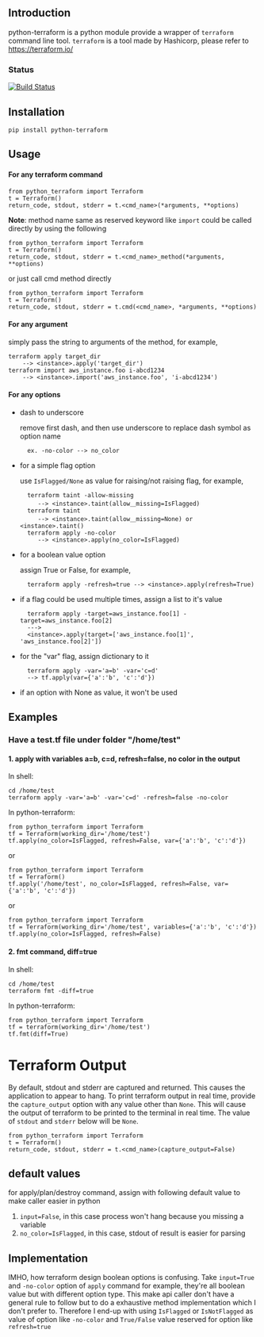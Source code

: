 ## Introduction

python-terraform is a python module provide a wrapper of `terraform` command line tool. 
`terraform` is a tool made by Hashicorp, please refer to https://terraform.io/

### Status
[![Build Status](https://travis-ci.org/beelit94/python-terraform.svg?branch=develop)](https://travis-ci.org/beelit94/python-terraform)

## Installation
    pip install python-terraform
    
## Usage
#### For any terraform command

    from python_terraform import Terraform
    t = Terraform()
    return_code, stdout, stderr = t.<cmd_name>(*arguments, **options)

**Note**: method name same as reserved keyword like `import` could be called directly by using the following

    from python_terraform import Terraform
    t = Terraform()
    return_code, stdout, stderr = t.<cmd_name>_method(*arguments, **options)

or just call cmd method directly

    from python_terraform import Terraform
    t = Terraform()
    return_code, stdout, stderr = t.cmd(<cmd_name>, *arguments, **options)
    
#### For any argument
simply pass the string to arguments of the method, for example,

    terraform apply target_dir 
        --> <instance>.apply('target_dir')
    terraform import aws_instance.foo i-abcd1234 
        --> <instance>.import('aws_instance.foo', 'i-abcd1234')

#### For any options
    
* dash to underscore

    remove first dash, and then use underscore to replace dash symbol as option name
        
        ex. -no-color --> no_color

* for a simple flag option

    use ```IsFlagged/None``` as value for raising/not raising flag, for example, 
    
        terraform taint -allow-missing 
           --> <instance>.taint(allow＿missing=IsFlagged)
        terraform taint 
           --> <instance>.taint(allow＿missing=None) or <instance>.taint()
        terraform apply -no-color
           --> <instance>.apply(no_color=IsFlagged)
        
* for a boolean value option
    
    assign True or False, for example,
    
        terraform apply -refresh=true --> <instance>.apply(refresh=True)
         
* if a flag could be used multiple times, assign a list to it's value
        
        terraform apply -target=aws_instance.foo[1] -target=aws_instance.foo[2]
        ---> 
        <instance>.apply(target=['aws_instance.foo[1]', 'aws_instance.foo[2]'])
* for the "var" flag, assign dictionary to it

        terraform apply -var='a=b' -var='c=d'
        --> tf.apply(var={'a':'b', 'c':'d'})
* if an option with None as value, it won't be used

## Examples
### Have a test.tf file under folder "/home/test" 
#### 1. apply with variables a=b, c=d, refresh=false, no color in the output
In shell:

    cd /home/test
    terraform apply -var='a=b' -var='c=d' -refresh=false -no-color
    
In python-terraform:

    from python_terraform import Terraform
    tf = Terraform(working_dir='/home/test')
    tf.apply(no_color=IsFlagged, refresh=False, var={'a':'b', 'c':'d'})
    
or

    from python_terraform import Terraform
    tf = Terraform()
    tf.apply('/home/test', no_color=IsFlagged, refresh=False, var={'a':'b', 'c':'d'})

or

    from python_terraform import Terraform
    tf = Terraform(working_dir='/home/test', variables={'a':'b', 'c':'d'})
    tf.apply(no_color=IsFlagged, refresh=False)
    
#### 2. fmt command, diff=true
In shell:

    cd /home/test
    terraform fmt -diff=true 
    
In python-terraform:
    
    from python_terraform import Terraform
    tf = terraform(working_dir='/home/test')
    tf.fmt(diff=True)

# Terraform Output

By default, stdout and stderr are captured and returned. This causes the application to appear to hang. To print terraform output in real time, provide the `capture_output` option with any value other than `None`. This will cause the output of terraform to be printed to the terminal in real time. The value of `stdout` and `stderr` below will be `None`.


    from python_terraform import Terraform
    t = Terraform()
    return_code, stdout, stderr = t.<cmd_name>(capture_output=False)

    
## default values
for apply/plan/destroy command, assign with following default value to make 
caller easier in python

1. ```input=False```, in this case process won't hang because you missing a variable
1. ```no_color=IsFlagged```, in this case, stdout of result is easier for parsing

## Implementation
IMHO, how terraform design boolean options is confusing. 
Take `input=True` and `-no-color` option of `apply` command for example,
they're all boolean value but with different option type. 
This make api caller don't have a general rule to follow but to do 
a exhaustive method implementation which I don't prefer to.
Therefore I end-up with using `IsFlagged` or `IsNotFlagged` as value of option 
like `-no-color` and `True/False` value reserved for option like `refresh=true`




    

    
    
